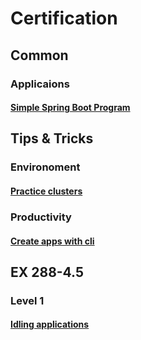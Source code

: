 # Certification

## Common

### Applicaions
#### [Simple Spring Boot Program](https://github.com/ibm-gsi-ecosystem/Certification/tree/master/Openshift/apps/Sample-Spring-Boot)

## Tips & Tricks

### Environoment
#### [Practice clusters](https://github.com/ibm-gsi-ecosystem/Certification/blob/master/Openshift/Tips%20%26%20Tricks.md#practice-clusters-this-recoommendation--is-just-for-certification-purposes) 

### Productivity
#### [Create apps with cli](https://github.com/ibm-gsi-ecosystem/Certification/blob/master/Openshift/Tips%20%26%20Tricks.md)

## EX 288-4.5

### Level 1
#### [Idling applications]()